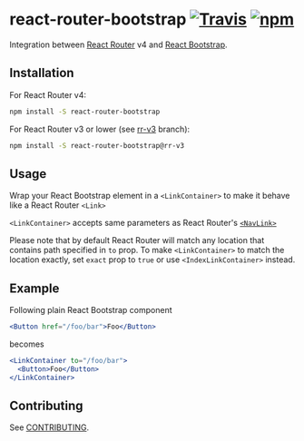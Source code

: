 # react-router-bootstrap [![Travis][build-badge]][build] [![npm][npm-badge]][npm]
Integration between [React Router] v4 and [React Bootstrap].

## Installation

For React Router v4:
```sh
npm install -S react-router-bootstrap
```

For React Router v3 or lower (see [rr-v3] branch):
```sh
npm install -S react-router-bootstrap@rr-v3
```

## Usage

Wrap your React Bootstrap element in a `<LinkContainer>` to make it behave like a React Router `<Link>`

`<LinkContainer>` accepts same parameters as React Router's [`<NavLink>`]

Please note that by default React Router will match any location that contains path specified in `to` prop.
To make `<LinkContainer>` to match the location exactly, set `exact` prop to `true` or use `<IndexLinkContainer>` 
instead.

## Example

Following plain React Bootstrap component
```jsx
<Button href="/foo/bar">Foo</Button>
```
becomes
```jsx
<LinkContainer to="/foo/bar">
  <Button>Foo</Button>
</LinkContainer>
```

## Contributing

See [CONTRIBUTING](CONTRIBUTING.md).

[React Router]: https://github.com/reactjs/react-router
[React Bootstrap]: https://github.com/react-bootstrap/react-bootstrap

[build-badge]: https://travis-ci.org/react-bootstrap/react-router-bootstrap.svg?branch=master
[build]: https://travis-ci.org/react-bootstrap/react-router-bootstrap

[npm-badge]: https://badge.fury.io/js/react-router-bootstrap.svg
[npm]: http://badge.fury.io/js/react-router-bootstrap

[rr-v3]: https://github.com/react-bootstrap/react-router-bootstrap/tree/rr-v3
[`<NavLink>`]: https://github.com/ReactTraining/react-router/blob/master/packages/react-router-dom/docs/api/NavLink.md
